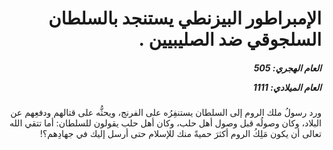 <h1 dir="rtl">الإمبراطور البيزنطي يستنجد بالسلطان السلجوقي ضد الصليبيين  .</h1>

<h5 dir="rtl">العام الهجري:  505

العام الميلادي: 1111

</h5>

<p dir="rtl">ورد رسولُ ملك الروم إلى السلطان يستنفِرُه على الفرنج، ويحثُّه على قتالهم ودفعِهم عن البلاد، وكان وصولُه قبل وصول أهل حلب، وكان أهل حلب يقولون للسلطان: أما تتقي الله تعالى أن يكون مَلِكُ الروم أكثرَ حميةً منك للإسلام حتى أرسل إليك في جهادِهم؟!</p></br>
